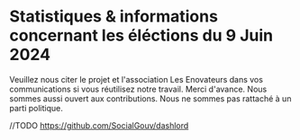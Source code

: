 # Statistiques & informations concernant les éléctions du 9 Juin 2024

Veuillez nous citer le projet et l'association Les Enovateurs dans vos communications si vous réutilisez notre travail. Merci d'avance.
Nous sommes aussi ouvert aux contributions.
Nous ne sommes pas rattaché à un parti politique.

//TODO
https://github.com/SocialGouv/dashlord